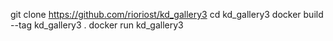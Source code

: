 git clone https://github.com/rioriost/kd_gallery3
cd kd_gallery3
docker build --tag kd_gallery3 .
docker run kd_gallery3
